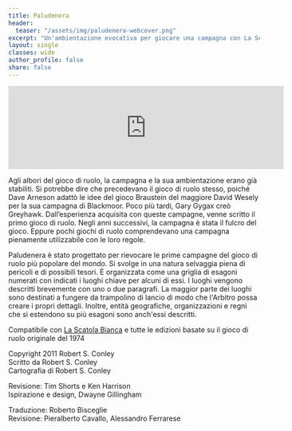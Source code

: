 ```yaml
---
title: Paludenera
header:
  teaser: "/assets/img/paludenera-webcover.png"
excerpt: "Un'ambientazione evocativa per giocare una campagna con La Scatola Bianca e gli altri retrocloni del gioco originale"
layout: single
classes: wide
author_profile: false
share: false
---
```


<iframe frameborder="0" src="https://itch.io/embed/1094015" width="552" height="167"><a href="https://ita-translation-alliance.itch.io/paludenera">Paludenera by Italian Translation Alliance</a></iframe>

Agli albori del gioco di ruolo, la campagna e la sua ambientazione erano già stabiliti. Si potrebbe dire che precedevano il gioco di ruolo stesso, poiché Dave Arneson adattò le idee del gioco Braustein del maggiore David Wesely per la sua campagna di Blackmoor. Poco più tardi, Gary Gygax creò Greyhawk. Dall’esperienza acquisita con queste campagne, venne scritto il primo gioco di ruolo. Negli anni successivi, la campagna è stata il fulcro del gioco. Eppure pochi giochi di ruolo comprendevano una campagna pienamente utilizzabile con le loro regole.

Paludenera è stato progettato per rievocare le prime campagne del gioco di ruolo più popolare del mondo. Si svolge in una natura selvaggia piena di pericoli e di possibili tesori. È organizzata come una griglia di esagoni numerati con indicati i luoghi chiave per alcuni di essi. I luoghi vengono descritti brevemente con uno o due paragrafi. La maggior parte dei luoghi sono destinati a fungere da trampolino di lancio di modo che l'Arbitro possa creare i propri dettagli. Inoltre, entità geografiche, organizzazioni e regni che si estendono su più esagoni sono anch'essi descritti.

Compatibile con [La Scatola Bianca](/progetti/la_scatola_bianca) e tutte le edizioni basate su il gioco di ruolo originale del 1974

Copyright 2011 Robert S. Conley  
Scritto da Robert S. Conley  
Cartografia di Robert S. Conley  

Revisione: Tim Shorts e Ken Harrison  
Ispirazione e design, Dwayne Gillingham

Traduzione: Roberto Bisceglie  
Revisione: Pieralberto Cavallo, Alessandro Ferrarese

